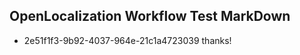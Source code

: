## OpenLocalization Workflow Test MarkDown
* 2e51f1f3-9b92-4037-964e-21c1a4723039 
thanks!<!--HONumber=Mar16_HO3-->
